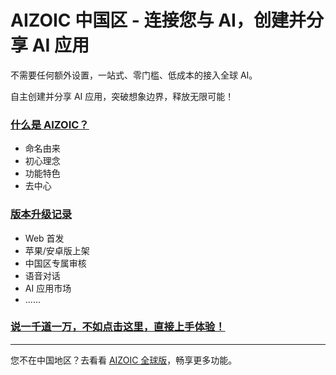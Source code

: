 # AIZOIC 中国区 - 连接您与 AI，创建并分享 AI 应用

不需要任何额外设置，一站式、零门槛、低成本的接入全球 AI。

自主创建并分享 AI 应用，突破想象边界，释放无限可能！

### [什么是 AIZOIC？](./home.md)

- 命名由来
- 初心理念
- 功能特色
- 去中心

### [版本升级记录](./new.md)

- Web 首发
- 苹果/安卓版上架
- 中国区专属审核
- 语音对话
- AI 应用市场
- ......

### [说一千道一万，不如点击这里，直接上手体验！](https://u.aizoi.cc)

---

您不在中国地区？去看看 [AIZOIC 全球版](https://github.com/aizoic/en/)，畅享更多功能。
